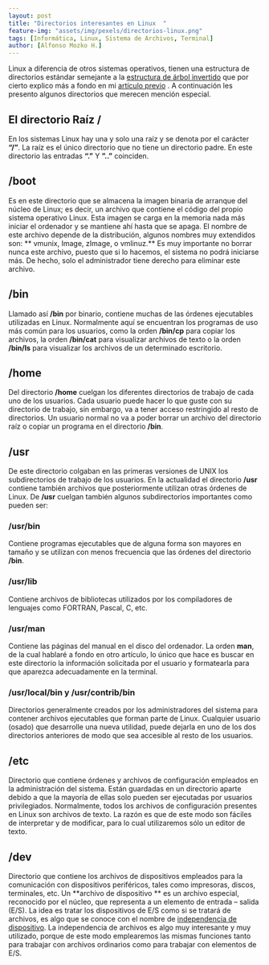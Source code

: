 ```yaml
---
layout: post
title: "Directorios interesantes en Linux  "
feature-img: "assets/img/pexels/directorios-linux.png"
tags: [Informática, Linux, Sistema de Archivos, Terminal]
author: [Alfonso Mozko H.]
---
```

Linux a diferencia de otros sistemas operativos, tienen una estructura de directorios estándar semejante a la [estructura de árbol invertido]( https://alfonsomozkoh.github.io/2018/06/07/archivos-y-el-sistema-de-archivos-linux.html) que por cierto explico más a fondo en mi [artículo previo]( https://alfonsomozkoh.github.io/2018/06/07/archivos-y-el-sistema-de-archivos-linux.html) . A continuación les presento algunos directorios que merecen mención especial.

## El directorio Raíz  /
En los sistemas Linux hay una y solo una raíz y se denota por el carácter **“/”**. La raíz es el único directorio que no tiene un directorio padre. En este directorio las entradas **“.”** Y **”..”** coinciden.

## /boot
Es en este directorio que se almacena la imagen binaria de arranque del núcleo de Linux; es decir, un archivo que contiene el código del propio sistema operativo Linux. Esta imagen se carga en la memoria nada más iniciar el ordenador y se mantiene ahí hasta que se apaga. El nombre de este archivo depende de la distribución, algunos nombres muy extendidos son: ** vmunix, Image, zImage, o vmlinuz.** Es muy importante no borrar nunca este archivo, puesto que si lo hacemos, el sistema no podrá iniciarse más. De hecho, solo el administrador tiene derecho para eliminar este archivo.

## /bin
Llamado así **/bin** por binario, contiene muchas de las órdenes ejecutables utilizadas en Linux. Normalmente aquí se encuentran los programas de uso más común para los usuarios, como la orden **/bin/cp** para copiar los archivos, la orden **/bin/cat** para visualizar archivos de texto  o la orden **/bin/ls** para visualizar los archivos de un determinado escritorio.

## /home
Del directorio **/home** cuelgan los diferentes directorios de trabajo de cada uno de los usuarios. Cada usuario puede hacer lo que guste con su directorio de trabajo, sin embargo, va a tener acceso restringido al resto de directorios. Un usuario normal no va a poder borrar un archivo del directorio raíz o copiar un programa en el directorio **/bin**.

## /usr 
De este directorio colgaban en las primeras versiones de UNIX los subdirectorios de trabajo de los usuarios. En la actualidad el directorio **/usr** contiene también archivos que posteriormente utilizan otras órdenes de Linux. De **/usr** cuelgan también algunos subdirectorios importantes como pueden ser:

### /usr/bin
Contiene programas ejecutables que de alguna forma son mayores en tamaño y se utilizan con menos frecuencia que las órdenes del directorio **/bin**.

### /usr/lib
Contiene archivos de bibliotecas utilizados por los compiladores de lenguajes como FORTRAN, Pascal, C, etc. 

### /usr/man
Contiene las páginas del manual en el disco del ordenador. La orden **man**, de la cual hablaré a fondo en otro artículo, lo único que hace es buscar en este directorio la información solicitada por el usuario y formatearla para que aparezca adecuadamente en la terminal.

### /usr/local/bin  y /usr/contrib/bin
Directorios generalmente creados por los administradores del sistema para contener archivos ejecutables que forman parte de Linux. Cualquier usuario (osado) que desarrolle una nueva utilidad, puede dejarla en uno de los dos directorios anteriores de modo que sea accesible al resto de los usuarios.

## /etc
Directorio que contiene órdenes y archivos de configuración empleados en la administración del sistema. Están guardadas en un directorio aparte debido a que la mayoría de ellas solo pueden ser ejecutadas por usuarios privilegiados. Normalmente, todos los archivos de configuración presentes en Linux son archivos de texto. La razón es que de este modo son fáciles de interpretar y de modificar, para lo cual utilizaremos sólo un editor de texto.

## /dev
Directorio que contiene los archivos de dispositivos empleados para la comunicación con dispositivos periféricos, tales como impresoras, discos, terminales, etc. Un **archivo de dispositivo ** es un archivo especial, reconocido por el núcleo, que representa a un elemento de entrada – salida (E/S). La idea es tratar los dispositivos de E/S como si se tratará de archivos, es algo que se conoce con el nombre de [independencia de dispositivo](https://es.wikipedia.org/wiki/Independencia_de_dispositivos).  La independencia de archivos es algo muy interesante y muy utilizado, porque de este modo emplearemos las mismas funciones tanto para trabajar con archivos ordinarios como para trabajar con elementos de E/S.
 
